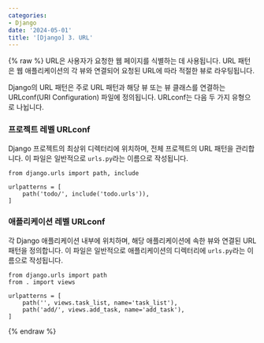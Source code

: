 ```yaml
---
categories:
- Django
date: '2024-05-01'
title: '[Django] 3. URL'
---
```


{% raw %}
URL은 사용자가 요청한 웹 페이지를 식별하는 데 사용됩니다. URL 패턴은 웹 애플리케이션의 각 뷰와 연결되어 요청된 URL에 따라 적절한 뷰로 라우팅됩니다.

Django의 URL 패턴은 주로 URL 패턴과 해당 뷰 또는 뷰 클래스를 연결하는 URLconf(URI Configuration) 파일에 정의됩니다. URLconf는 다음 두 가지 유형으로 나뉩니다.

### 프로젝트 레벨 URLconf
Django 프로젝트의 최상위 디렉터리에 위치하며, 전체 프로젝트의 URL 패턴을 관리합니다. 이 파일은 일반적으로 `urls.py`라는 이름으로 작성됩니다.

```
from django.urls import path, include

urlpatterns = [
    path('todo/', include('todo.urls')),
]
```

### 애플리케이션 레벨 URLconf
각 Django 애플리케이션 내부에 위치하며, 해당 애플리케이션에 속한 뷰와 연결된 URL 패턴을 정의합니다. 이 파일은 일반적으로 애플리케이션의 디렉터리에 `urls.py`라는 이름으로 작성됩니다.

```
from django.urls import path
from . import views

urlpatterns = [
    path('', views.task_list, name='task_list'),
    path('add/', views.add_task, name='add_task'),
]
```
{% endraw %}